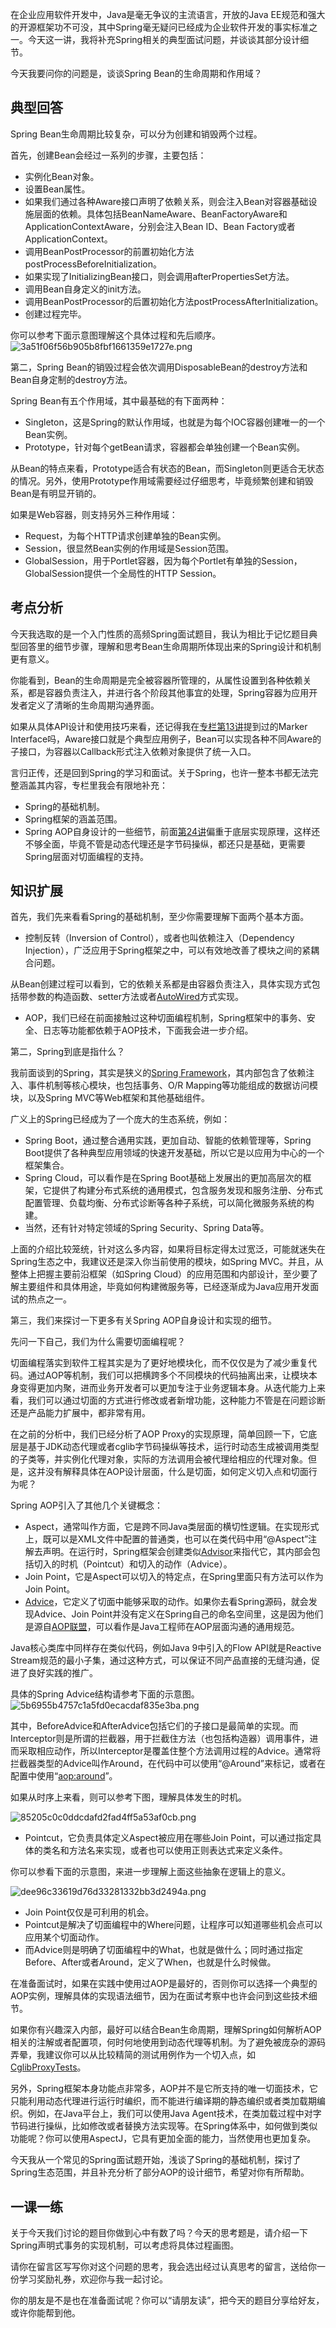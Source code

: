 在企业应用软件开发中，Java是毫无争议的主流语言，开放的Java EE规范和强大的开源框架功不可没，其中Spring毫无疑问已经成为企业软件开发的事实标准之一。今天这一讲，我将补充Spring相关的典型面试问题，并谈谈其部分设计细节。

今天我要问你的问题是，谈谈Spring Bean的生命周期和作用域？

## 典型回答

Spring Bean生命周期比较复杂，可以分为创建和销毁两个过程。

首先，创建Bean会经过一系列的步骤，主要包括：

 *  实例化Bean对象。
 *  设置Bean属性。
 *  如果我们通过各种Aware接口声明了依赖关系，则会注入Bean对容器基础设施层面的依赖。具体包括BeanNameAware、BeanFactoryAware和ApplicationContextAware，分别会注入Bean ID、Bean Factory或者ApplicationContext。
 *  调用BeanPostProcessor的前置初始化方法postProcessBeforeInitialization。
 *  如果实现了InitializingBean接口，则会调用afterPropertiesSet方法。
 *  调用Bean自身定义的init方法。
 *  调用BeanPostProcessor的后置初始化方法postProcessAfterInitialization。
 *  创建过程完毕。

你可以参考下面示意图理解这个具体过程和先后顺序。
![3a51f06f56b905b8fbf1661359e1727e.png][]

第二，Spring Bean的销毁过程会依次调用DisposableBean的destroy方法和Bean自身定制的destroy方法。

Spring Bean有五个作用域，其中最基础的有下面两种：

 *  Singleton，这是Spring的默认作用域，也就是为每个IOC容器创建唯一的一个Bean实例。
 *  Prototype，针对每个getBean请求，容器都会单独创建一个Bean实例。

从Bean的特点来看，Prototype适合有状态的Bean，而Singleton则更适合无状态的情况。另外，使用Prototype作用域需要经过仔细思考，毕竟频繁创建和销毁Bean是有明显开销的。

如果是Web容器，则支持另外三种作用域：

 *  Request，为每个HTTP请求创建单独的Bean实例。
 *  Session，很显然Bean实例的作用域是Session范围。
 *  GlobalSession，用于Portlet容器，因为每个Portlet有单独的Session，GlobalSession提供一个全局性的HTTP Session。

## 考点分析

今天我选取的是一个入门性质的高频Spring面试题目，我认为相比于记忆题目典型回答里的细节步骤，理解和思考Bean生命周期所体现出来的Spring设计和机制更有意义。

你能看到，Bean的生命周期是完全被容器所管理的，从属性设置到各种依赖关系，都是容器负责注入，并进行各个阶段其他事宜的处理，Spring容器为应用开发者定义了清晰的生命周期沟通界面。

如果从具体API设计和使用技巧来看，还记得我在[专栏第13讲][13]提到过的Marker Interface吗，Aware接口就是个典型应用例子，Bean可以实现各种不同Aware的子接口，为容器以Callback形式注入依赖对象提供了统一入口。

言归正传，还是回到Spring的学习和面试。关于Spring，也许一整本书都无法完整涵盖其内容，专栏里我会有限地补充：

 *  Spring的基础机制。
 *  Spring框架的涵盖范围。
 *  Spring AOP自身设计的一些细节，前面[第24讲][24]偏重于底层实现原理，这样还不够全面，毕竟不管是动态代理还是字节码操纵，都还只是基础，更需要Spring层面对切面编程的支持。

## 知识扩展

首先，我们先来看看Spring的基础机制，至少你需要理解下面两个基本方面。

 *  控制反转（Inversion of Control），或者也叫依赖注入（Dependency Injection），广泛应用于Spring框架之中，可以有效地改善了模块之间的紧耦合问题。

从Bean创建过程可以看到，它的依赖关系都是由容器负责注入，具体实现方式包括带参数的构造函数、setter方法或者[AutoWired][]方式实现。

 *  AOP，我们已经在前面接触过这种切面编程机制，Spring框架中的事务、安全、日志等功能都依赖于AOP技术，下面我会进一步介绍。

第二，Spring到底是指什么？

我前面谈到的Spring，其实是狭义的[Spring Framework][]，其内部包含了依赖注入、事件机制等核心模块，也包括事务、O/R Mapping等功能组成的数据访问模块，以及Spring MVC等Web框架和其他基础组件。

广义上的Spring已经成为了一个庞大的生态系统，例如：

 *  Spring Boot，通过整合通用实践，更加自动、智能的依赖管理等，Spring Boot提供了各种典型应用领域的快速开发基础，所以它是以应用为中心的一个框架集合。
 *  Spring Cloud，可以看作是在Spring Boot基础上发展出的更加高层次的框架，它提供了构建分布式系统的通用模式，包含服务发现和服务注册、分布式配置管理、负载均衡、分布式诊断等各种子系统，可以简化微服务系统的构建。
 *  当然，还有针对特定领域的Spring Security、Spring Data等。

上面的介绍比较笼统，针对这么多内容，如果将目标定得太过宽泛，可能就迷失在Spring生态之中，我建议还是深入你当前使用的模块，如Spring MVC。并且，从整体上把握主要前沿框架（如Spring Cloud）的应用范围和内部设计，至少要了解主要组件和具体用途，毕竟如何构建微服务等，已经逐渐成为Java应用开发面试的热点之一。

第三，我们来探讨一下更多有关Spring AOP自身设计和实现的细节。

先问一下自己，我们为什么需要切面编程呢？

切面编程落实到软件工程其实是为了更好地模块化，而不仅仅是为了减少重复代码。通过AOP等机制，我们可以把横跨多个不同模块的代码抽离出来，让模块本身变得更加内聚，进而业务开发者可以更加专注于业务逻辑本身。从迭代能力上来看，我们可以通过切面的方式进行修改或者新增功能，这种能力不管是在问题诊断还是产品能力扩展中，都非常有用。

在之前的分析中，我们已经分析了AOP Proxy的实现原理，简单回顾一下，它底层是基于JDK动态代理或者cglib字节码操纵等技术，运行时动态生成被调用类型的子类等，并实例化代理对象，实际的方法调用会被代理给相应的代理对象。但是，这并没有解释具体在AOP设计层面，什么是切面，如何定义切入点和切面行为呢？

Spring AOP引入了其他几个关键概念：

 *  Aspect，通常叫作方面，它是跨不同Java类层面的横切性逻辑。在实现形式上，既可以是XML文件中配置的普通类，也可以在类代码中用“@Aspect”注解去声明。在运行时，Spring框架会创建类似[Advisor][]来指代它，其内部会包括切入的时机（Pointcut）和切入的动作（Advice）。
 *  Join Point，它是Aspect可以切入的特定点，在Spring里面只有方法可以作为Join Point。
 *  [Advice][Spring Framework]，它定义了切面中能够采取的动作。如果你去看Spring源码，就会发现Advice、Join Point并没有定义在Spring自己的命名空间里，这是因为他们是源自[AOP联盟][AOP]，可以看作是Java工程师在AOP层面沟通的通用规范。

Java核心类库中同样存在类似代码，例如Java 9中引入的Flow API就是Reactive Stream规范的最小子集，通过这种方式，可以保证不同产品直接的无缝沟通，促进了良好实践的推广。

具体的Spring Advice结构请参考下面的示意图。
![5b6955b4757c1a5fd0ecacdaf835e3ba.png][]

其中，BeforeAdvice和AfterAdvice包括它们的子接口是最简单的实现。而Interceptor则是所谓的拦截器，用于拦截住方法（也包括构造器）调用事件，进而采取相应动作，所以Interceptor是覆盖住整个方法调用过程的Advice。通常将拦截器类型的Advice叫作Around，在代码中可以使用“@Around”来标记，或者在配置中使用“<aop:around>”。

如果从时序上来看，则可以参考下图，理解具体发生的时机。

![85205c0c0ddcdafd2fad4ff5a53af0cb.png][]

 *  Pointcut，它负责具体定义Aspect被应用在哪些Join Point，可以通过指定具体的类名和方法名来实现，或者也可以使用正则表达式来定义条件。

你可以参看下面的示意图，来进一步理解上面这些抽象在逻辑上的意义。

![dee96c33619d76d33281332bb3d2494a.png][]

 *  Join Point仅仅是可利用的机会。
 *  Pointcut是解决了切面编程中的Where问题，让程序可以知道哪些机会点可以应用某个切面动作。
 *  而Advice则是明确了切面编程中的What，也就是做什么；同时通过指定Before、After或者Around，定义了When，也就是什么时候做。

在准备面试时，如果在实践中使用过AOP是最好的，否则你可以选择一个典型的AOP实例，理解具体的实现语法细节，因为在面试考察中也许会问到这些技术细节。

如果你有兴趣深入内部，最好可以结合Bean生命周期，理解Spring如何解析AOP相关的注解或者配置项，何时何地使用到动态代理等机制。为了避免被庞杂的源码弄晕，我建议你可以从比较精简的测试用例作为一个切入点，如[CglibProxyTests][]。

另外，Spring框架本身功能点非常多，AOP并不是它所支持的唯一切面技术，它只能利用动态代理进行运行时编织，而不能进行编译期的静态编织或者类加载期编织。例如，在Java平台上，我们可以使用Java Agent技术，在类加载过程中对字节码进行操纵，比如修改或者替换方法实现等。在Spring体系中，如何做到类似功能呢？你可以使用AspectJ，它具有更加全面的能力，当然使用也更加复杂。

今天我从一个常见的Spring面试题开始，浅谈了Spring的基础机制，探讨了Spring生态范围，并且补充分析了部分AOP的设计细节，希望对你有所帮助。

## 一课一练

关于今天我们讨论的题目你做到心中有数了吗？今天的思考题是，请介绍一下Spring声明式事务的实现机制，可以考虑将具体过程画图。

请你在留言区写写你对这个问题的思考，我会选出经过认真思考的留言，送给你一份学习奖励礼券，欢迎你与我一起讨论。

你的朋友是不是也在准备面试呢？你可以“请朋友读”，把今天的题目分享给好友，或许你能帮到他。


[3a51f06f56b905b8fbf1661359e1727e.png]: https://static001.geekbang.org/resource/image/3a/7e/3a51f06f56b905b8fbf1661359e1727e.png
[13]: http://time.geekbang.org/column/article/8471
[24]: http://time.geekbang.org/column/article/10076
[AutoWired]: https://docs.spring.io/spring-framework/docs/5.0.3.RELEASE/javadoc-api/org/springframework/beans/factory/annotation/Autowired.html
[Spring Framework]: https://github.com/spring-projects/spring-framework/blob/67ea4b3a050af3db5545f58ff85a0d132ee91c2a/spring-aop/src/main/java/org/aopalliance/aop/Advice.java
[Advisor]: https://github.com/spring-projects/spring-framework/blob/master/spring-aop/src/main/java/org/springframework/aop/Advisor.java
[AOP]: http://aopalliance.sourceforge.net/
[5b6955b4757c1a5fd0ecacdaf835e3ba.png]: https://static001.geekbang.org/resource/image/5b/ba/5b6955b4757c1a5fd0ecacdaf835e3ba.png
[85205c0c0ddcdafd2fad4ff5a53af0cb.png]: https://static001.geekbang.org/resource/image/85/cb/85205c0c0ddcdafd2fad4ff5a53af0cb.png
[dee96c33619d76d33281332bb3d2494a.png]: https://static001.geekbang.org/resource/image/de/4a/dee96c33619d76d33281332bb3d2494a.png
[CglibProxyTests]: https://github.com/spring-projects/spring-framework/blob/da80502ea6ed4860f5bf7b668300644cdfe3bb5a/spring-context/src/test/java/org/springframework/aop/framework/CglibProxyTests.java

